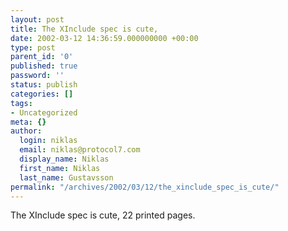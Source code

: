 ```yaml
---
layout: post
title: The XInclude spec is cute,
date: 2002-03-12 14:36:59.000000000 +00:00
type: post
parent_id: '0'
published: true
password: ''
status: publish
categories: []
tags:
- Uncategorized
meta: {}
author:
  login: niklas
  email: niklas@protocol7.com
  display_name: Niklas
  first_name: Niklas
  last_name: Gustavsson
permalink: "/archives/2002/03/12/the_xinclude_spec_is_cute/"
---
```

The XInclude spec is cute, 22 printed pages.

